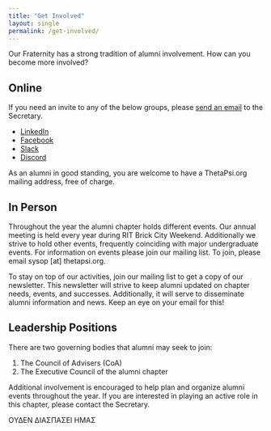 ```yaml
---
title: "Get Involved"
layout: single
permalink: /get-involved/
---
```


Our Fraternity has a strong tradition of alumni involvement.
How can you become more involved?

## Online

If you need an invite to any of the below groups, please [send an email](../contact-us)
to the Secretary.

* <i class='fab fa-linkedin'></i> [LinkedIn](https://www.linkedin.com/groups/6544800/)
* <i class='fab fa-facebook-square'></i> [Facebook](https://www.facebook.com/groups/116095031796783/)
* <i class='fab fa-fw fa-slack'></i> [Slack](https://pkp-thetapsi.slack.com)
* <i class='fab fa-fw fa-discord'></i> [Discord](#)

As an alumni in good standing, you are welcome to have a ThetaPsi.org mailing
address, free of charge.

## In Person

Throughout the year the alumni chapter holds different events.
Our annual meeting is held every year during RIT Brick City Weekend.
Additionally we strive to hold other events, frequently coinciding
with major undergraduate events. For information on events please
join our mailing list. To join, please email sysop [at] thetapsi.org.

To stay on top of our activities, join our mailing list to get a copy of
our newsletter. This newsletter will strive to keep alumni updated on
chapter needs, events, and successes.
Additionally, it will serve to disseminate alumni information and news.
Keep an eye on your email for this!

## Leadership Positions

There are two governing bodies that alumni may seek to join:

1. The Council of Advisers (CoA)
2. The Executive Council of the alumni chapter

Additional involvement is encouraged to help plan and organize alumni events
throughout the year. If you are interested in playing an active role in this
chapter, please contact the Secretary.

OΥΔΕΝ ΔΙΑΣΠΑΣΕΙ ΗΜΑΣ
